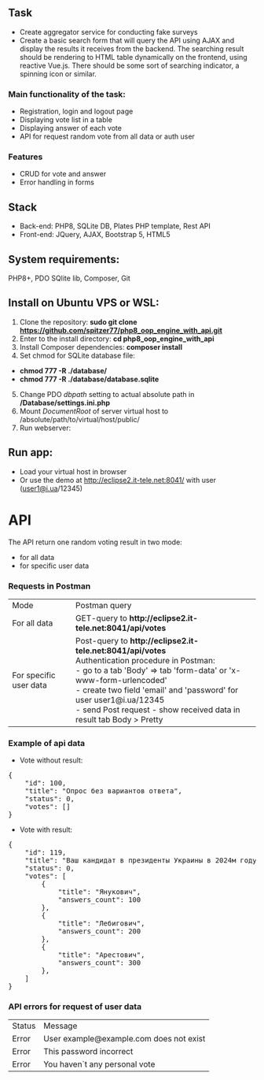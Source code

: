## Task
- Create aggregator service for conducting fake surveys
- Create a basic search form that will query the API using AJAX and display the results it receives from the backend. The searching result should be rendering to HTML table dynamically on the frontend, using reactive Vue.js.
There should be some sort of searching indicator, a spinning icon or similar.

### Main functionality of the task:

- Registration, login and logout page
- Displaying vote list in a table 
- Displaying answer of each vote
- API for request random vote from all data or auth user

### Features

- CRUD for vote and answer
- Error handling in forms

## Stack
- Back-end: PHP8, SQLite DB, Plates PHP template, Rest API
- Front-end: JQuery, AJAX, Bootstrap 5, HTML5

## System requirements:
PHP8+, PDO SQlite lib, Composer, Git

## Install on Ubuntu VPS or WSL:

1) Clone the repository: <b>sudo git clone https://github.com/spitzer77/php8_oop_engine_with_api.git </b>
2) Enter to the install directory: <b>cd php8_oop_engine_with_api</b>
3) Install Composer dependencies: <b>composer install</b>
4) Set chmod for SQLite database file:
- <b>chmod 777 -R ./database/</b>
- <b>chmod 777 -R ./database/database.sqlite</b>
5) Change PDO _dbpath_ setting to actual absolute path in <b>/Database/settings.ini.php</b>
6) Mount _DocumentRoot_ of server virtual host to /absolute/path/to/virtual/host/public/
9) Run webserver:<br>

## Run app:

- Load your virtual host in browser 
- Or use the demo at http://eclipse2.it-tele.net:8041/ with user (user1@i.ua/12345)

# API

The API return one random voting result in two mode:
- for all data 
- for specific user data

### Requests in Postman
<table>
<tr>
<td>Mode</td>
<td>Postman query</td>
</tr>
<tr>
<td>For all data</td>
<td>GET-query to <b>http://eclipse2.it-tele.net:8041/api/votes</b></td>
</tr>
<tr>
<td>For specific user data</td>
<td>Post-query to <b>http://eclipse2.it-tele.net:8041/api/votes</b><br>
Authentication procedure in Postman:<br>
- go to a tab 'Body' => tab 'form-data' or 'x-www-form-urlencoded'<br>
- create two field 'email' and 'password' for user user1@i.ua/12345<br>
- send Post request
- show received data in result tab Body > Pretty 
</td> 
</tr>
</table>

### Example of api data

- Vote without result:
<pre>
{
    "id": 100,
    "title": "Опрос без вариантов ответа",
    "status": 0,
    "votes": []
}</pre>

- Vote with result:
<pre>
{
    "id": 119,
    "title": "Ваш кандидат в президенты Украины в 2024м году?",
    "status": 0,
    "votes": [
        {
            "title": "Янукович",
            "answers_count": 100
        },
        {
            "title": "Лебигович",
            "answers_count": 200
        },
        {
            "title": "Арестович",
            "answers_count": 300
        },
    ]
}
</pre>

### API errors for request of user data
<table>
<tr>
<td>Status</td>
<td>Message</td>
</tr>
<tr>
<td>Error</td>
<td>User example@example.com does not exist</td>
</tr>
<tr>
<td>Error</td>
<td>This password incorrect</td>
</tr>
<tr>
<td>Error</td>
<td>You haven`t any personal vote</td>
</tr>
</table>